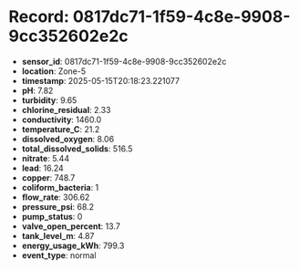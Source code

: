 # Record: 0817dc71-1f59-4c8e-9908-9cc352602e2c

- **sensor_id**: 0817dc71-1f59-4c8e-9908-9cc352602e2c
- **location**: Zone-5
- **timestamp**: 2025-05-15T20:18:23.221077
- **pH**: 7.82
- **turbidity**: 9.65
- **chlorine_residual**: 2.33
- **conductivity**: 1460.0
- **temperature_C**: 21.2
- **dissolved_oxygen**: 8.06
- **total_dissolved_solids**: 516.5
- **nitrate**: 5.44
- **lead**: 16.24
- **copper**: 748.7
- **coliform_bacteria**: 1
- **flow_rate**: 306.62
- **pressure_psi**: 68.2
- **pump_status**: 0
- **valve_open_percent**: 13.7
- **tank_level_m**: 4.87
- **energy_usage_kWh**: 799.3
- **event_type**: normal